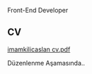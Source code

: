 Front-End Developer

## CV
[imamkilicaslan cv.pdf](https://github.com/imamkilicaslan/imamkilicaslan/files/9450974/imamkilicaslan.cv.pdf)

Düzenlenme Aşamasında..


